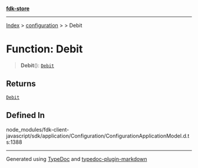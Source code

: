[**fdk-store**](../../../README.md)
***

[Index](../../../API.md) > [configuration](../../README.md) > [<internal>](../README.md) > Debit

# Function: Debit

> **Debit**(): [`Debit`](../type-aliases/type-alias.Debit.md)

## Returns

[`Debit`](../type-aliases/type-alias.Debit.md)

## Defined In

node\_modules/fdk-client-javascript/sdk/application/Configuration/ConfigurationApplicationModel.d.ts:1388

***
Generated using [TypeDoc](https://typedoc.org/) and [typedoc-plugin-markdown](https://www.npmjs.com/package/typedoc-plugin-markdown)
